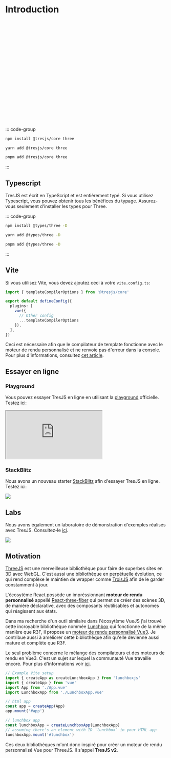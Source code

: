 # Introduction

<ClientOnly>
    <div style="aspect-ratio: 16/9; height: auto; margin: 2rem 0; border-radius: 8px; overflow:hidden;">
      <FirstScene />
    </div>
</ClientOnly>

::: code-group

```bash [npm]
npm install @tresjs/core three
```

```bash [yarn]
yarn add @tresjs/core three
```

```bash [pnpm]
pnpm add @tresjs/core three
```

:::

## Typescript

TresJS est écrit en TypeScript et est entièrement typé. Si vous utilisez Typescript, vous pouvez obtenir tous les bénéfices du typage. Assurez-vous seulement d'installer les types pour Three.

::: code-group

```bash [npm]
npm install @types/three -D
```

```bash [yarn]
yarn add @types/three -D
```

```bash [pnpm]
pnpm add @types/three -D
```

:::

## Vite

Si vous utilisez Vite, vous devez ajoutez ceci à votre `vite.config.ts`:

```ts [vite.config.ts]
import { templateCompilerOptions } from '@tresjs/core'

export default defineConfig({
  plugins: [
    vue({
      // Other config
      ...templateCompilerOptions
    }),
  ],
})
```

Ceci est nécessaire afin que le compilateur de template fonctionne avec le moteur de rendu personnalisé et ne renvoie pas d'erreur dans la console. Pour plus d'informations, consultez [cet article](/guide/troubleshooting.html).

## Essayer en ligne

### Playground

Vous pouvez essayer TresJS en ligne en utilisant la [playground](https://play.tresjs.org/) officielle. Testez ici:

<iframe src="https://play.tresjs.org/" class="w-full rounded shadow-lg outline-none border-none aspect-4/3"></iframe>

### StackBlitz

Nous avons un nouveau starter [StackBlitz](https://stackblitz.com/) afin d'essayer TresJS en ligne. Testez ici:

![](/stackblitz-starter.png)

<StackBlitzEmbed projectId="tresjs-basic" />

## Labs

Nous avons également un laboratoire de démonstration d'exemples réalisés avec TresJS. Consultez-le [ici](https://play.tresjs.org/).

![](/tresjs-lab.png)

## Motivation

[ThreeJS](https://threejs.org/) est une merveilleuse bibliothèque pour faire de superbes sites en 3D avec WebGL. C'est aussi une bibliothèque en perpétuelle évolution, ce qui rend complèxe le maintien de wrapper comme [TroisJS](https://troisjs.github.io/) afin de le garder constamment à jour.

L'écosytème React possède un impréssionnant **moteur de rendu personnalisé** appellé [React-three-fiber](https://docs.pmnd.rs/react-three-fiber) qui permet de créer des scènes 3D, de manière déclarative, avec des composants réutilisables et autonomes qui réagissent aux états.

Dans ma recherche d'un outil similaire dans l'écosytème VueJS j'ai trouvé cette incroyable bibliothèque nommée [Lunchbox](https://github.com/breakfast-studio/lunchboxjs) qui fonctionne de la même manière que R3F, il propose un [moteur de rendu personnalisé Vue3](https://vuejs.org/api/custom-renderer.html). Je contribue aussi à améliorer cette bibliothèque afin qu'elle devienne aussi mature et complète que R3F.

Le seul problème concerne le mélange des compilateurs et des moteurs de rendu en Vue3. C'est un sujet sur lequel la communauté Vue travaille encore. Pour plus d'informations voir [ici](https://github.com/vuejs/vue-loader/pull/1645).

```ts
// Example Vite setup
import { createApp as createLunchboxApp } from 'lunchboxjs'
import { createApp } from 'vue'
import App from './App.vue'
import LunchboxApp from './LunchboxApp.vue'

// html app
const app = createApp(App)
app.mount('#app')

// lunchbox app
const lunchboxApp = createLunchboxApp(LunchboxApp)
// assuming there's an element with ID `lunchbox` in your HTML app
lunchboxApp.mount('#lunchbox')
```

Ces deux bibliothèques m'ont donc inspiré pour créer un moteur de rendu personnalisé Vue pour ThreeJS. Il s'appel **TresJS v2**.

